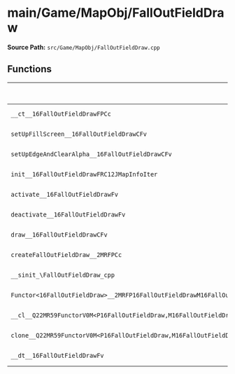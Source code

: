 # main/Game/MapObj/FallOutFieldDraw

**Source Path:** `src/Game/MapObj/FallOutFieldDraw.cpp`

## Functions

| Name | Address | Match % |
|------|---------|---------|
| `__ct__16FallOutFieldDrawFPCc` | `0x801D924C` | :x: (0.0%) |
| `setUpFillScreen__16FallOutFieldDrawCFv` | `0x801D92D0` | :x: (0.0%) |
| `setUpEdgeAndClearAlpha__16FallOutFieldDrawCFv` | `0x801D942C` | :x: (0.0%) |
| `init__16FallOutFieldDrawFRC12JMapInfoIter` | `0x801D94F8` | :x: (0.0%) |
| `activate__16FallOutFieldDrawFv` | `0x801D95E4` | :x: (0.0%) |
| `deactivate__16FallOutFieldDrawFv` | `0x801D95E8` | :x: (0.0%) |
| `draw__16FallOutFieldDrawCFv` | `0x801D95EC` | :x: (0.0%) |
| `createFallOutFieldDraw__2MRFPCc` | `0x801D9954` | :x: (0.0%) |
| `__sinit_\FallOutFieldDraw_cpp` | `0x801D995C` | :x: (0.0%) |
| `Functor<16FallOutFieldDraw>__2MRFP16FallOutFieldDrawM16FallOutFieldDrawFPCvPv_v_Q22MR59FunctorV0M<P16FallOutFieldDraw,M16FallOutFieldDrawFPCvPv_v>` | `0x801D99A8` | :x: (0.0%) |
| `__cl__Q22MR59FunctorV0M<P16FallOutFieldDraw,M16FallOutFieldDrawFPCvPv_v>CFv` | `0x801D99E8` | :x: (0.0%) |
| `clone__Q22MR59FunctorV0M<P16FallOutFieldDraw,M16FallOutFieldDrawFPCvPv_v>CFP7JKRHeap` | `0x801D9A18` | :x: (0.0%) |
| `__dt__16FallOutFieldDrawFv` | `0x801D9A80` | :x: (0.0%) |